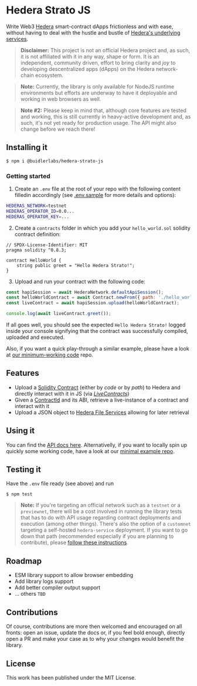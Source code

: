 # Hedera Strato JS
Write Web3 [Hedera](https://hedera.com/) smart-contract dApps frictionless and with ease, without having to deal with the hustle and bustle of [Hedera's underlying services](https://docs.hedera.com/guides/docs/sdks).

> **Disclaimer:** This project is not an official Hedera project and, as such, it is not affiliated with it in any way, shape or form. It is an independent, community driven, effort to bring clarity and *joy* to developing descentralized apps (dApps) on the Hedera network-chain ecosystem.

> **Note:** Currently, the library is only available for NodeJS runtime environments but efforts are underway to have it deployable and working in web browsers as well.

> **Note #2:** Please keep in mind that, although core features are tested and working, this is still currently in heavy-active development and, as such, it's not yet ready for production usage. The API might also change before we reach there!

## Installing it
``` bash
$ npm i @buidlerlabs/hedera-strato-js
```

### Getting started
1. Create an `.env` file at the root of your repo with the following content filledin accordingly (see [.env.sample](./.env.sample) for more details and options):
```sh
HEDERAS_NETWORK=testnet
HEDERAS_OPERATOR_ID=0.0...
HEDERAS_OPERATOR_KEY=...
```
2. Create a `contracts` folder in which you add your `hello_world.sol` solidity contract definition:

```solidity
// SPDX-License-Identifier: MIT
pragma solidity ^0.8.3;

contract HelloWorld {
    string public greet = "Hello Hedera Strato!";
}
```
3. Upload and run your contract with the following code:

``` js
const hapiSession = await HederaNetwork.defaultApiSession();
const helloWorldContract = await Contract.newFrom({ path: './hello_world.sol' });
const liveContract = await hapiSession.upload(helloWorldContract);

console.log(await liveContract.greet());
```
If all goes well, you should see the expected `Hello Hedera Strato!` logged inside your console signifying that the contract was successfully compiled, uploaded and executed. 

Also, if you want a quick play-through a similar example, please have a look at [our minimum-working code](https://github.com/buidler-labs/hsj-example) repo. 

## Features
- Upload a [Solidity Contract](https://docs.soliditylang.org/en/v0.8.10/index.html) (either by _code_ or by _path_) to Hedera and directly interact with it in JS (via [_LiveContracts_](https://github.com/buidler-labs/hedera-strato-js/blob/main/lib/live/LiveContract.ts))
- Given a [ContractId](https://docs.hedera.com/guides/docs/hedera-api/basic-types/contractid) and its ABI, retrieve a live-instance of a contract and interact with it
- Upload a JSON object to [Hedera File Services](https://docs.hedera.com/guides/docs/sdks/file-storage) allowing for later retrieval

## Using it
You can find the [API docs here](https://hsj-docs.buidlerlabs.com/). Alternativelly, if you want to locally spin up quickly some working code, have a look at our [minimal example repo](https://github.com/buidler-labs/hsj-example).

## Testing it
Have the `.env` file ready (see above) and run 
```
$ npm test
```
> **Note:** If you're targeting an official network such as a `testnet` or a `previewnet`, there will be a cost involved in running the library tests that has to do with API usage regarding contract deployments and execution (among other things). There's also the option of a `customnet` targeting a self-hosted `hedera-service` deployment. If you want to go down that path (recommended especially if you are planning to contribute), please [follow these instructions](https://github.com/buidler-labs/dockerized-hedera-services).

## Roadmap
- ESM library support to allow browser embedding
- Add library logs support
- Add better compiler output support
- ... others `TBD`

## Contributions
Of course, contributions are more then welcomed and encouraged on all fronts: open an issue, update the docs or, if you feel bold enough, directly open a PR and make your case as to why your changes would benefit the library.

## License
This work has been published under the MIT License.